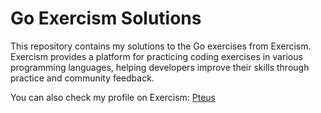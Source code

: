 # Go Exercism Solutions

This repository contains my solutions to the Go exercises from Exercism. Exercism provides a platform for practicing coding exercises in various programming languages, helping developers improve their skills through practice and community feedback.

You can also check my profile on Exercism: [Pteus](https://exercism.org/profiles/Pteus)
